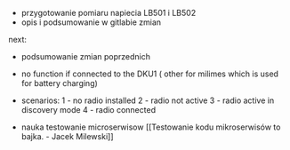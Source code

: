 - przygotowanie pomiaru napiecia LB501 i LB502
- opis i podsumowanie w gitlabie zmian

next:
- podsumowanie zmian poprzednich
- no function if connected to the DKU1 ( other for milimes which is used for battery charging)
- scenarios:
	1 - no radio installed
	2 - radio not active
	3 - radio active in discovery mode
	4 - radio connected




- nauka testowanie microserwisow
[[Testowanie kodu mikroserwisów to bajka. - Jacek Milewski]]

